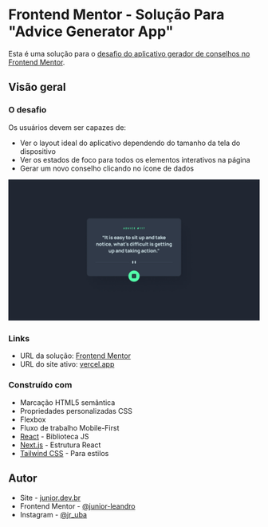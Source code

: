 # Frontend Mentor - Solução Para "Advice Generator App"

Esta é uma solução para o [desafio do aplicativo gerador de conselhos no Frontend Mentor](https://www.frontendmentor.io/challenges/advice-generator-app-QdUG-13db).
## Visão geral

### O desafio

Os usuários devem ser capazes de:

- Ver o layout ideal do aplicativo dependendo do tamanho da tela do dispositivo
- Ver os estados de foco para todos os elementos interativos na página
- Gerar um novo conselho clicando no ícone de dados


![](./src/assets//desktop-design.jpg)

### Links

- URL da solução: [Frontend Mentor](https://www.frontendmentor.io/solutions/advice-generator-app-with-nextjs-typescript-and-tailwindcss-5qClRvTdwH)
- URL do site ativo: [vercel.app](https://advice-generator-app-olive-eight.vercel.app/)


### Construído com

- Marcação HTML5 semântica
- Propriedades personalizadas CSS
- Flexbox
- Fluxo de trabalho Mobile-First
- [React](https://reactjs.org/) - Biblioteca JS
- [Next.js](https://nextjs.org/) - Estrutura React
- [Tailwind CSS](https://tailwindcss.com/) - Para estilos

## Autor

- Site - [junior.dev.br](https://www.junior.dev.br)
- Frontend Mentor - [@junior-leandro](https://www.frontendmentor.io/profile/junior-leandro)
- Instagram - [@jr_uba](https://www.instagram.com/jr_uba)